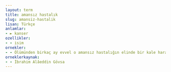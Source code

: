 ```yaml
---
layout: term
title: amansız hastalık
slug: amansiz-hastalik
lisan: Türkçe
anlamlar:
- ► kanser
ozellikler:
- - isim
ornekler:
- - Ölümünden birkaç ay evvel o amansız hastalığın elinde bir kale harabesi gibi yıkılmıştı.
orneklerkaynak:
- - İbrahim Alâeddin Gövsa
---
```

